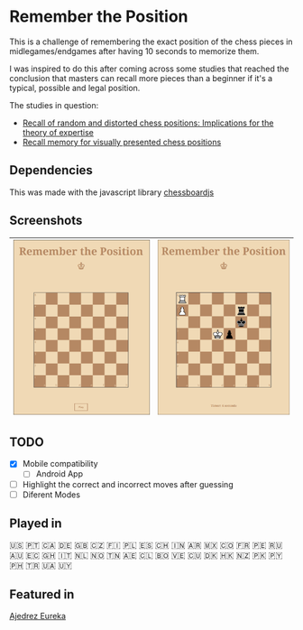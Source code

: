# Remember the Position

This is a challenge of remembering the exact position of the chess pieces in midlegames/endgames after having 10 seconds to memorize them.

I was inspired to do this after coming across some studies that reached the conclusion that masters can recall more pieces than a beginner if it's a typical, possible and legal position.

The studies in question:
- [Recall of random and distorted chess positions: Implications for the theory of expertise](https://link.springer.com/content/pdf/10.3758/BF03200937.pdf)
- [Recall memory for visually presented chess positions](https://link.springer.com/content/pdf/10.3758/BF03213216.pdf)

## Dependencies

This was made with the javascript library [chessboardjs](https://github.com/oakmac/chessboardjs/)

## Screenshots
| ![Screenshot 1](src/img/screenshots/screenshot1.png) | ![Screenshot 2](src/img/screenshots/screenshot2.png) |
|----------------------------------|----------------------------------|

## TODO

- [x] Mobile compatibility
    - [ ] Android App
- [ ] Highlight the correct and incorrect moves after guessing
- [ ] Diferent Modes

## Played in

:us:  :portugal:  :canada:  :de:  :gb:  :czech_republic:  :finland:  :poland:  :es:  :switzerland:  :india:  :argentina: :mexico: :colombia: :fr:  :peru: :ru:  :australia:  :ecuador:  :ghana:  :it:  :netherlands:  :norway:  :tunisia:  :united_arab_emirates: :chile: :bolivia: :venezuela: :cuba: :denmark: :hong_kong: :new_zealand: :pakistan: :paraguay: :philippines: :tr: :ukraine: :uruguay:

## Featured in

[Ajedrez Eureka](https://www.ajedrezeureka.com/desafio-de-memoria-en-ajedrez)
